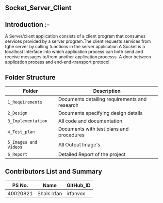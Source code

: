 ## Socket_Server_Client

## Introduction :-

A Server/client application consists of a client program that consumes services provided by a server program.The client requests services from tghe server by calling functions in the server application.A Socket is a localhost interface into which application process can both send and receive messages to/from another application processs. A door between application process and end-end-transport protocol.

## Folder Structure
Folder               | Description
-------------------  | -----------------------------------------
`1_Requirements`     | Documents detailing requirements and research
`2_Design`           | Documents specifying design details
`3_Implementation`   | All code and documentation
`4_Test_plan`        | Documents with test plans and procedures
`5_Images and Videos`| All Output Image's
`6_Report`           | Detailed Report of the project


## Contributors List and Summary

|PS No.  |  Name     |GitHub_ID|
|--------|-----------|---------|
|40020821|Shaik Irfan|irfanvox |
